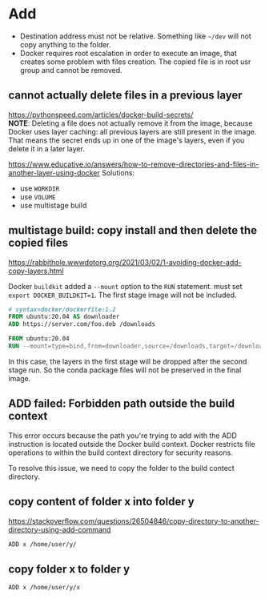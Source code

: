# Add
- Destination address must not be relative. Something like `~/dev` will not copy anything to the folder.
- Docker requires root escalation in order to execute an image, that creates some problem with files creation. The copied file is in root usr group and cannot be removed.

## cannot actually delete files in a previous layer
https://pythonspeed.com/articles/docker-build-secrets/ \
**NOTE**: Deleting a file does not actually remove it from the image,
because Docker uses layer caching: all previous layers are still present in the image.
That means the secret ends up in one of the image's layers, even if you delete it in a later layer.

https://www.educative.io/answers/how-to-remove-directories-and-files-in-another-layer-using-docker
Solutions:
- use `WORKDIR`
- use `VOLUME`
- use multistage build

## multistage build: copy install and then delete the copied files
https://rabbithole.wwwdotorg.org/2021/03/02/1-avoiding-docker-add-copy-layers.html

Docker `buildkit` added a `--mount` option to the `RUN` statement.
must set `export DOCKER_BUILDKIT=1`. The first stage image will not be included.
```dockerfile
# syntax=docker/dockerfile:1.2
FROM ubuntu:20.04 AS downloader
ADD https://server.com/foo.deb /downloads

FROM ubuntu:20.04
RUN --mount=type=bind,from=downloader,source=/downloads,target=/downloads dpkg -i /downloads/*.deb
```
In this case, the layers in the first stage will be dropped after the second stage run. So the conda package files will not be preserved in the final image.

## ADD failed: Forbidden path outside the build context
This error occurs because the path you're trying to add with the ADD instruction is located outside the Docker build context.
Docker restricts file operations to within the build context directory for security reasons.

To resolve this issue, we need to copy the folder to the build contect directory.

## copy content of folder x into folder y
https://stackoverflow.com/questions/26504846/copy-directory-to-another-directory-using-add-command
```sh
ADD x /home/user/y/
```

## copy folder x to folder y
```sh
ADD x /home/user/y/x
```

